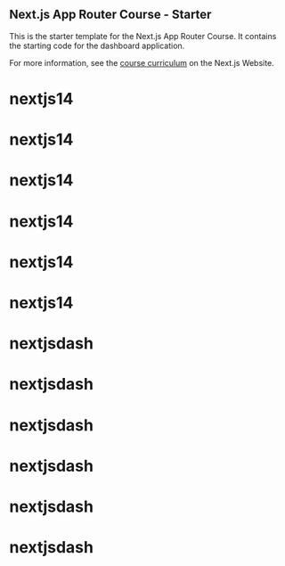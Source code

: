 ## Next.js App Router Course - Starter

This is the starter template for the Next.js App Router Course. It contains the starting code for the dashboard application.

For more information, see the [course curriculum](https://nextjs.org/learn) on the Next.js Website.
# nextjs14
# nextjs14
# nextjs14
# nextjs14
# nextjs14
# nextjs14
# nextjsdash
# nextjsdash
# nextjsdash
# nextjsdash
# nextjsdash
# nextjsdash
